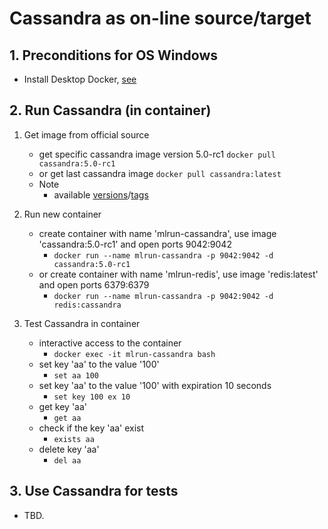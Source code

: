 # Cassandra as on-line source/target

## 1. Preconditions for OS Windows

 - Install Desktop Docker, [see](./desktopdocker.md)

## 2. Run Cassandra (in container)

1. Get image from official source
   - get specific cassandra image version 5.0-rc1 `docker pull cassandra:5.0-rc1`
   - or get last cassandra image `docker pull cassandra:latest`
   - Note
     - available [versions](https://hub.docker.com/_/cassandra)/[tags](https://hub.docker.com/_/cassandra/tags)

2. Run new container
   - create container with name 'mlrun-cassandra', use image 'cassandra:5.0-rc1' and open ports 9042:9042
     - `docker run --name mlrun-cassandra -p 9042:9042 -d cassandra:5.0-rc1`
   - or create container with name 'mlrun-redis', use image 'redis:latest' and open ports 6379:6379
     - `docker run --name mlrun-cassandra -p 9042:9042 -d redis:cassandra`

3. Test Cassandra in container
   - interactive access to the container
     - `docker exec -it mlrun-cassandra bash`
   - set key 'aa' to the value '100'
     - `set aa 100`
   - set key 'aa' to the value '100' with expiration 10 seconds
     - `set key 100 ex 10`
   - get key 'aa'
     - `get aa`
   - check if the key 'aa' exist
     - `exists aa`
   - delete key 'aa'
     - `del aa`


## 3. Use Cassandra for tests

   - TBD.